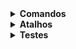 <details>
    <summary><strong>Comandos</strong></summary>
    <br />
    <pre>yarn init</pre>
    <pre>yarn add express</pre>
    <pre>yarn add @types/express -D</pre>
    <pre>yarn add typescript -D</pre>
    <pre>yarn tsc --init</pre>
    <pre>yarn add ts-node-dev -D</pre>
    <pre>yarn add typeorm reflect-metadata</pre>
    <pre>yarn add sqlite3</pre>
    <pre>yarn dev</pre>
    <pre>yarn typeorm</pre>
    <pre>npx typeorm migration:create -n CreateUsers</pre>
    <pre>yarn typeorm migration:run</pre>
    <pre>yarn typeorm migration:revert</pre>
    <pre>yarn add uuid</pre>
    <pre>yarn add @types/uuid -D</pre>
    <pre>npx typeorm migration:create -n CreateSurveys</pre>
    <pre>yarn add jest @types/jest -D</pre>
    <pre>npx jest --init</pre>
    <pre>yarn add ts-jest -D</pre>
    <pre>npm i --save-dev @types/jest</pre>
    <pre>npm i jest -D</pre>
</details>

<details>
    <summary><strong>Atalhos</strong></summary>
    <br />
    <p align="left">
        <ul>
            <li>Removendo os imports: Alt + Shift + O</li>
            <li>Renomear duas coisas ao mesmo tempo: Ctrl + D</li>
            <li></li>
            <li></li>
        </ul>
    </p>
</details>

<details>
    <summary><strong>Testes</strong></summary>
    <br />
    <p align="left">
        <strong>Testes Automatizados</strong><br /><br />
        <ol>
            <li>Testes Unitários</li>
            <li>
                Testes de Integração <br />
                -> routes -> controller -> respository <br />
                <- repository <- controller <- response
            </li>
        </ol>
    </p>
</details>